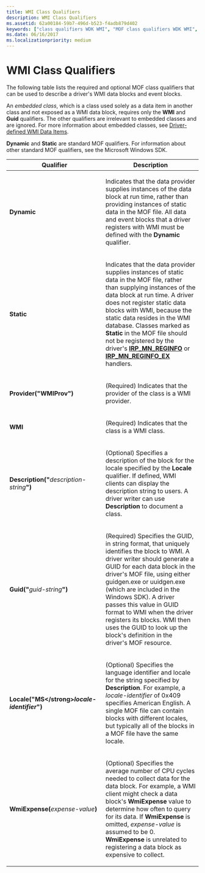 ```yaml
---
title: WMI Class Qualifiers
description: WMI Class Qualifiers
ms.assetid: 62a00184-59b7-496d-b523-f4adb879d402
keywords: ["class qualifiers WDK WMI", "MOF class qualifiers WDK WMI", "embedded classes WDK WMI", "dynamic MOF qualifiers WDK WMI", "static MOF qualifiers WDK WMI", "classes WDK WMI", "WMI WDK kernel , classes"]
ms.date: 06/16/2017
ms.localizationpriority: medium
---
```


# WMI Class Qualifiers





The following table lists the required and optional MOF class qualifiers that can be used to describe a driver's WMI data blocks and event blocks.

An *embedded class*, which is a class used solely as a data item in another class and not exposed as a WMI data block, requires only the **WMI** and **Guid** qualifiers. The other qualifiers are irrelevant to embedded classes and are ignored. For more information about embedded classes, see [Driver-defined WMI Data Items](driver-defined-wmi-data-items.md).

**Dynamic** and **Static** are standard MOF qualifiers. For information about other standard MOF qualifiers, see the Microsoft Windows SDK.

<table>
<colgroup>
<col width="50%" />
<col width="50%" />
</colgroup>
<thead>
<tr class="header">
<th>Qualifier</th>
<th>Description</th>
</tr>
</thead>
<tbody>
<tr class="odd">
<td><p><strong>Dynamic</strong></p></td>
<td><p>Indicates that the data provider supplies instances of the data block at run time, rather than providing instances of static data in the MOF file. All data and event blocks that a driver registers with WMI must be defined with the <strong>Dynamic</strong> qualifier.</p></td>
</tr>
<tr class="even">
<td><p><strong>Static</strong></p></td>
<td><p>Indicates that the data provider supplies instances of static data in the MOF file, rather than supplying instances of the data block at run time. A driver does not register static data blocks with WMI, because the static data resides in the WMI database. Classes marked as <strong>Static</strong> in the MOF file should not be registered by the driver&#39;s <a href="https://msdn.microsoft.com/library/windows/hardware/ff551731" data-raw-source="[&lt;strong&gt;IRP_MN_REGINFO&lt;/strong&gt;](https://msdn.microsoft.com/library/windows/hardware/ff551731)"><strong>IRP_MN_REGINFO</strong></a> or <a href="https://msdn.microsoft.com/library/windows/hardware/ff551734" data-raw-source="[&lt;strong&gt;IRP_MN_REGINFO_EX&lt;/strong&gt;](https://msdn.microsoft.com/library/windows/hardware/ff551734)"><strong>IRP_MN_REGINFO_EX</strong></a> handlers.</p></td>
</tr>
<tr class="odd">
<td><p><strong>Provider(&quot;WMIProv&quot;)</strong></p></td>
<td><p>(Required) Indicates that the provider of the class is a WMI provider.</p></td>
</tr>
<tr class="even">
<td><p><strong>WMI</strong></p></td>
<td><p>(Required) Indicates that the class is a WMI class.</p></td>
</tr>
<tr class="odd">
<td><p><strong>Description(&quot;</strong><em>description-string</em><strong>&quot;)</strong></p></td>
<td><p>(Optional) Specifies a description of the block for the locale specified by the <strong>Locale</strong> qualifier. If defined, WMI clients can display the description string to users. A driver writer can use <strong>Description</strong> to document a class.</p></td>
</tr>
<tr class="even">
<td><p><strong>Guid(&quot;</strong><em>guid-string</em><strong>&quot;)</strong></p></td>
<td><p>(Required) Specifies the GUID, in string format, that uniquely identifies the block to WMI. A driver writer should generate a GUID for each data block in the driver&#39;s MOF file, using either guidgen.exe or uuidgen.exe (which are included in the Windows SDK). A driver passes this value in GUID format to WMI when the driver registers its blocks. WMI then uses the GUID to look up the block&#39;s definition in the driver&#39;s MOF resource.</p></td>
</tr>
<tr class="odd">
<td><p><strong>Locale(&quot;MS&lt;/strong&gt;<em>locale-identifier</em><strong>&quot;)</strong></p></td>
<td><p>(Optional) Specifies the language identifier and locale for the string specified by <strong>Description</strong>. For example, a <em>locale-identifier</em> of 0x409 specifies American English. A single MOF file can contain blocks with different locales, but typically all of the blocks in a MOF file have the same locale.</p></td>
</tr>
<tr class="even">
<td><p><strong>WmiExpense(</strong><em>expense-value</em><strong>)</strong></p></td>
<td><p>(Optional) Specifies the average number of CPU cycles needed to collect data for the data block. For example, a WMI client might check a data block&#39;s <strong>WmiExpense</strong> value to determine how often to query for its data. If <strong>WmiExpense</strong> is omitted, <em>expense-value</em> is assumed to be 0. <strong>WmiExpense</strong> is unrelated to registering a data block as expensive to collect.</p></td>
</tr>
</tbody>
</table>

 

 

 




